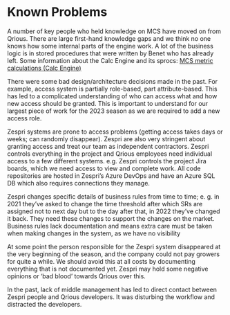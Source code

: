 ﻿# **Known Problems**
A number of key people who held knowledge on MCS have moved on from Qrious. There are large first-hand knowledge gaps and we think no one knows how some internal parts of the engine work. A lot of the business logic is in stored procedures that were written by Benet who has already left. Some information about the Calc Engine and its sprocs: [MCS metric calculations (Calc Engine)](https://sparknz.atlassian.net/wiki/spaces/BIGDATA/pages/10394698115)

There were some bad design/architecture decisions made in the past. For example, access system is partially role-based, part attribute-based. This has led to a complicated understanding of who can access what and how new access should be granted. This is important to understand for our largest piece of work for the 2023 season as we are required to add a new access role.

Zespri systems are prone to access problems (getting access takes days or weeks; can randomly disappear). Zespri are also very stringent about granting access and treat our team as independent contractors. Zespri controls everything in the project and Qrious employees need individual access to a few different systems. e.g. Zespri controls the project Jira boards, which we need access to view and complete work. All code repositories are hosted in Zespri’s Azure DevOps and have an Azure SQL DB which also requires connections they manage.

Zespri changes specific details of business rules from time to time; e. g. in 2021 they’ve asked to change the time threshold after which SRs are assigned not to next day but to the day after that, in 2022 they’ve changed it back. They need these changes to support the changes on the market. Business rules lack documentation and means extra care must be taken when making changes in the system, as we have no visibility

At some point the person responsible for the Zespri system disappeared at the very beginning of the season, and the company could not pay growers for quite a while. We should avoid this at all costs by documenting everything that is not documented yet. Zespri may hold some negative opinions or ‘bad blood’ towards Qrious over this.

In the past, lack of middle management has led to direct contact between Zespri people and Qrious developers. It was disturbing the workflow and distracted the developers.


